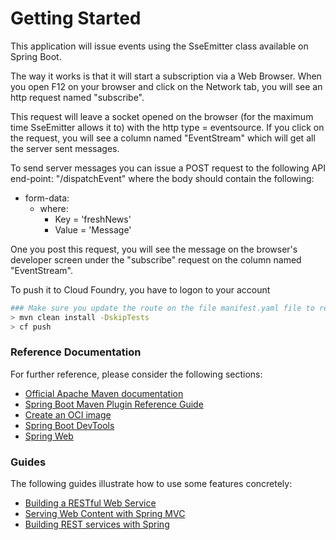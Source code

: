 # Getting Started

This application will issue events using the SseEmitter class available on Spring Boot.

The way it works is that it will start a subscription via a Web Browser.
When you open F12 on your browser and click on the Network tab, you will see an http request named "subscribe".

This request will leave a socket opened on the browser (for the maximum time SseEmitter allows it to) with the http type = eventsource.
If you click on the request, you will see a column named "EventStream" which will get all the server sent messages.

To send server messages you can issue a POST request to the following API end-point: "/dispatchEvent" where the body should contain the following:
* form-data:
	* where:
		* Key = 'freshNews' 
		* Value = 'Message'
		
One you post this request, you will see the message on the browser's developer screen under the "subscribe" request on the column named "EventStream".

To push it to Cloud Foundry, you have to logon to your account

```bash
### Make sure you update the route on the file manifest.yaml file to reflect the DC your CF instance is running.
> mvn clean install -DskipTests
> cf push
```

### Reference Documentation
For further reference, please consider the following sections:

* [Official Apache Maven documentation](https://maven.apache.org/guides/index.html)
* [Spring Boot Maven Plugin Reference Guide](https://docs.spring.io/spring-boot/docs/2.5.7/maven-plugin/reference/html/)
* [Create an OCI image](https://docs.spring.io/spring-boot/docs/2.5.7/maven-plugin/reference/html/#build-image)
* [Spring Boot DevTools](https://docs.spring.io/spring-boot/docs/2.6.1/reference/htmlsingle/#using-boot-devtools)
* [Spring Web](https://docs.spring.io/spring-boot/docs/2.6.1/reference/htmlsingle/#boot-features-developing-web-applications)

### Guides
The following guides illustrate how to use some features concretely:

* [Building a RESTful Web Service](https://spring.io/guides/gs/rest-service/)
* [Serving Web Content with Spring MVC](https://spring.io/guides/gs/serving-web-content/)
* [Building REST services with Spring](https://spring.io/guides/tutorials/bookmarks/)

